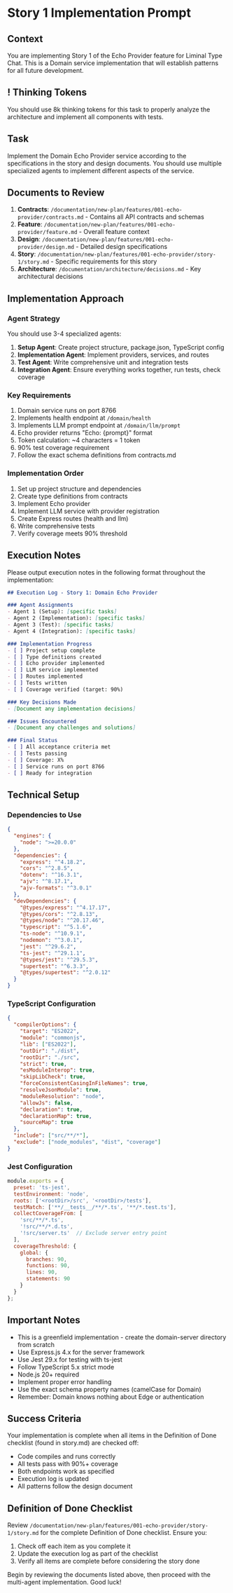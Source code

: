 # Story 1 Implementation Prompt

## Context
You are implementing Story 1 of the Echo Provider feature for Liminal Type Chat. This is a Domain service implementation that will establish patterns for all future development.

## ! Thinking Tokens
You should use 8k thinking tokens for this task to properly analyze the architecture and implement all components with tests.

## Task
Implement the Domain Echo Provider service according to the specifications in the story and design documents. You should use multiple specialized agents to implement different aspects of the service.

## Documents to Review
1. **Contracts**: `/documentation/new-plan/features/001-echo-provider/contracts.md` - Contains all API contracts and schemas
2. **Feature**: `/documentation/new-plan/features/001-echo-provider/feature.md` - Overall feature context
3. **Design**: `/documentation/new-plan/features/001-echo-provider/design.md` - Detailed design specifications
4. **Story**: `/documentation/new-plan/features/001-echo-provider/story-1/story.md` - Specific requirements for this story
5. **Architecture**: `/documentation/architecture/decisions.md` - Key architectural decisions

## Implementation Approach

### Agent Strategy
You should use 3-4 specialized agents:
1. **Setup Agent**: Create project structure, package.json, TypeScript config
2. **Implementation Agent**: Implement providers, services, and routes
3. **Test Agent**: Write comprehensive unit and integration tests
4. **Integration Agent**: Ensure everything works together, run tests, check coverage

### Key Requirements
1. Domain service runs on port 8766
2. Implements health endpoint at `/domain/health`
3. Implements LLM prompt endpoint at `/domain/llm/prompt`
4. Echo provider returns "Echo: {prompt}" format
5. Token calculation: ~4 characters = 1 token
6. 90% test coverage requirement
7. Follow the exact schema definitions from contracts.md

### Implementation Order
1. Set up project structure and dependencies
2. Create type definitions from contracts
3. Implement Echo provider
4. Implement LLM service with provider registration
5. Create Express routes (health and llm)
6. Write comprehensive tests
7. Verify coverage meets 90% threshold

## Execution Notes

Please output execution notes in the following format throughout the implementation:

```markdown
## Execution Log - Story 1: Domain Echo Provider

### Agent Assignments
- Agent 1 (Setup): [specific tasks]
- Agent 2 (Implementation): [specific tasks]
- Agent 3 (Test): [specific tasks]
- Agent 4 (Integration): [specific tasks]

### Implementation Progress
- [ ] Project setup complete
- [ ] Type definitions created
- [ ] Echo provider implemented
- [ ] LLM service implemented
- [ ] Routes implemented
- [ ] Tests written
- [ ] Coverage verified (target: 90%)

### Key Decisions Made
- [Document any implementation decisions]

### Issues Encountered
- [Document any challenges and solutions]

### Final Status
- [ ] All acceptance criteria met
- [ ] Tests passing
- [ ] Coverage: X%
- [ ] Service runs on port 8766
- [ ] Ready for integration
```

## Technical Setup

### Dependencies to Use
```json
{
  "engines": {
    "node": ">=20.0.0"
  },
  "dependencies": {
    "express": "^4.18.2",
    "cors": "^2.8.5",
    "dotenv": "^16.3.1",
    "ajv": "^8.17.1",
    "ajv-formats": "^3.0.1"
  },
  "devDependencies": {
    "@types/express": "^4.17.17",
    "@types/cors": "^2.8.13",
    "@types/node": "^20.17.46",
    "typescript": "^5.1.6",
    "ts-node": "^10.9.1",
    "nodemon": "^3.0.1",
    "jest": "^29.6.2",
    "ts-jest": "^29.1.1",
    "@types/jest": "^29.5.3",
    "supertest": "^6.3.3",
    "@types/supertest": "^2.0.12"
  }
}
```

### TypeScript Configuration
```json
{
  "compilerOptions": {
    "target": "ES2022",
    "module": "commonjs",
    "lib": ["ES2022"],
    "outDir": "./dist",
    "rootDir": "./src",
    "strict": true,
    "esModuleInterop": true,
    "skipLibCheck": true,
    "forceConsistentCasingInFileNames": true,
    "resolveJsonModule": true,
    "moduleResolution": "node",
    "allowJs": false,
    "declaration": true,
    "declarationMap": true,
    "sourceMap": true
  },
  "include": ["src/**/*"],
  "exclude": ["node_modules", "dist", "coverage"]
}
```

### Jest Configuration
```javascript
module.exports = {
  preset: 'ts-jest',
  testEnvironment: 'node',
  roots: ['<rootDir>/src', '<rootDir>/tests'],
  testMatch: ['**/__tests__/**/*.ts', '**/*.test.ts'],
  collectCoverageFrom: [
    'src/**/*.ts',
    '!src/**/*.d.ts',
    '!src/server.ts'  // Exclude server entry point
  ],
  coverageThreshold: {
    global: {
      branches: 90,
      functions: 90,
      lines: 90,
      statements: 90
    }
  }
};
```

## Important Notes
- This is a greenfield implementation - create the domain-server directory from scratch
- Use Express.js 4.x for the server framework
- Use Jest 29.x for testing with ts-jest
- Follow TypeScript 5.x strict mode
- Node.js 20+ required
- Implement proper error handling
- Use the exact schema property names (camelCase for Domain)
- Remember: Domain knows nothing about Edge or authentication

## Success Criteria
Your implementation is complete when all items in the Definition of Done checklist (found in story.md) are checked off:
- Code compiles and runs correctly
- All tests pass with 90%+ coverage  
- Both endpoints work as specified
- Execution log is updated
- All patterns follow the design document

## Definition of Done Checklist
Review `/documentation/new-plan/features/001-echo-provider/story-1/story.md` for the complete Definition of Done checklist. Ensure you:
1. Check off each item as you complete it
2. Update the execution log as part of the checklist
3. Verify all items are complete before considering the story done

Begin by reviewing the documents listed above, then proceed with the multi-agent implementation. Good luck!